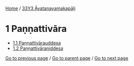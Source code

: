 
[Home](/) / [33Y3 Āyatanayamakapāḷi](/tipitaka/33Y3.md)

# 1 Paṇṇattivāra

* [1.1 Paṇṇattivārauddesa](/tipitaka/33Y3/1/1.1.md)
* [1.2 Paṇṇattivāraniddesa](/tipitaka/33Y3/1/1.2.md)

[Go to previous page](/tipitaka/33Y3/0.md) / [Go to parent page](/tipitaka/33Y3/0.md) / [Go to next page](/tipitaka/33Y3/1/1.1.md)


